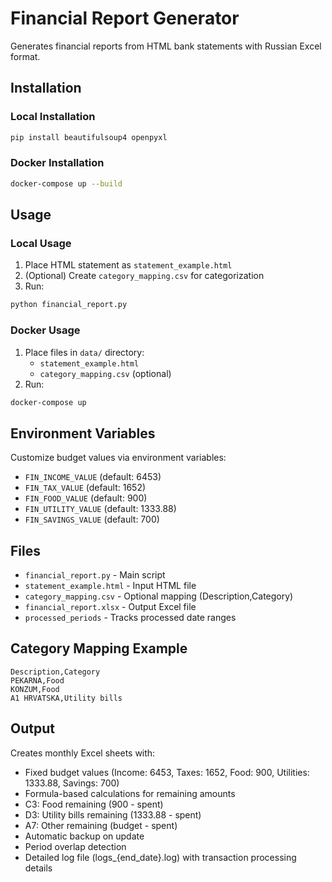 # Financial Report Generator

Generates financial reports from HTML bank statements with Russian Excel format.

## Installation

### Local Installation
```bash
pip install beautifulsoup4 openpyxl
```

### Docker Installation
```bash
docker-compose up --build
```

## Usage

### Local Usage
1. Place HTML statement as `statement_example.html`
2. (Optional) Create `category_mapping.csv` for categorization
3. Run:
```bash
python financial_report.py
```

### Docker Usage
1. Place files in `data/` directory:
   - `statement_example.html`
   - `category_mapping.csv` (optional)
2. Run:
```bash
docker-compose up
```

## Environment Variables

Customize budget values via environment variables:
- `FIN_INCOME_VALUE` (default: 6453)
- `FIN_TAX_VALUE` (default: 1652)
- `FIN_FOOD_VALUE` (default: 900)
- `FIN_UTILITY_VALUE` (default: 1333.88)
- `FIN_SAVINGS_VALUE` (default: 700)

## Files

- `financial_report.py` - Main script
- `statement_example.html` - Input HTML file
- `category_mapping.csv` - Optional mapping (Description,Category)
- `financial_report.xlsx` - Output Excel file
- `processed_periods` - Tracks processed date ranges

## Category Mapping Example

```csv
Description,Category
PEKARNA,Food
KONZUM,Food
A1 HRVATSKA,Utility bills
```

## Output

Creates monthly Excel sheets with:
- Fixed budget values (Income: 6453, Taxes: 1652, Food: 900, Utilities: 1333.88, Savings: 700)
- Formula-based calculations for remaining amounts
- C3: Food remaining (900 - spent)
- D3: Utility bills remaining (1333.88 - spent)
- A7: Other remaining (budget - spent)
- Automatic backup on update
- Period overlap detection
- Detailed log file (logs_{end_date}.log) with transaction processing details
